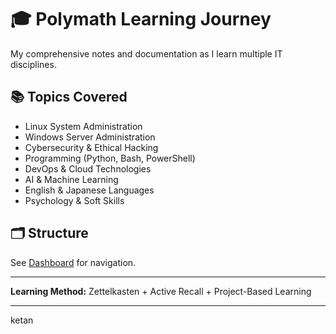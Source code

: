 # 🎓 Polymath Learning Journey

My comprehensive notes and documentation as I learn multiple IT disciplines.

## 📚 Topics Covered

- Linux System Administration
- Windows Server Administration
- Cybersecurity & Ethical Hacking
- Programming (Python, Bash, PowerShell)
- DevOps & Cloud Technologies
- AI & Machine Learning
- English & Japanese Languages
- Psychology & Soft Skills

## 🗂️ Structure

See [Dashboard](00-Dashboard/Daily-Logs.md) for navigation.

---

**Learning Method:** Zettelkasten + Active Recall + Project-Based Learning

----
ketan
